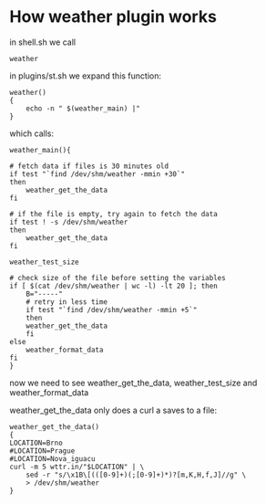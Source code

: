 # How weather plugin works

in shell.sh we call

    weather

in plugins/st.sh we expand this function:

    weather()
    {
        echo -n " $(weather_main) |"
    }

which calls:

    weather_main(){

    # fetch data if files is 30 minutes old
    if test "`find /dev/shm/weather -mmin +30`"
    then
        weather_get_the_data
    fi

    # if the file is empty, try again to fetch the data
    if test ! -s /dev/shm/weather
    then
        weather_get_the_data
    fi

    weather_test_size

    # check size of the file before setting the variables
    if [ $(cat /dev/shm/weather | wc -l) -lt 20 ]; then
        B="-----"
        # retry in less time
        if test "`find /dev/shm/weather -mmin +5`"
        then
        weather_get_the_data
        fi
    else
        weather_format_data
    fi
    }

now we need to see weather_get_the_data, weather_test_size and
weather_format_data

weather_get_the_data only does a curl a saves to a file:

    weather_get_the_data()
    {
    LOCATION=Brno
    #LOCATION=Prague
    #LOCATION=Nova_iguacu
    curl -m 5 wttr.in/"$LOCATION" | \
        sed -r "s/\x1B\[(([0-9]+)(;[0-9]+)*)?[m,K,H,f,J]//g" \
        > /dev/shm/weather
    }


